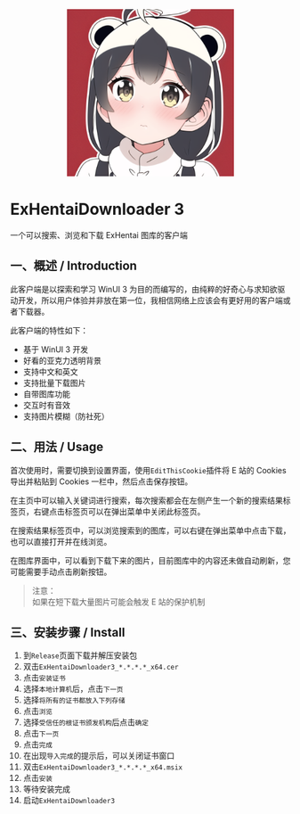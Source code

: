 <div align=center><img src=".\Images\Logo.png" style="height:300px; width:300px" /></div>

# ExHentaiDownloader 3

一个可以搜索、浏览和下载 ExHentai 图库的客户端


## 一、概述 / Introduction

此客户端是以探索和学习 WinUI 3 为目的而编写的，由纯粹的好奇心与求知欲驱动开发，所以用户体验并非放在第一位，我相信网络上应该会有更好用的客户端或者下载器。

此客户端的特性如下：

- 基于 WinUI 3 开发
- 好看的亚克力透明背景
- 支持中文和英文
- 支持批量下载图片
- 自带图库功能
- 交互时有音效
- 支持图片模糊（防社死）


## 二、用法 / Usage

首次使用时，需要切换到设置界面，使用`EditThisCookie`插件将 E 站的 Cookies 导出并粘贴到 Cookies 一栏中，然后点击保存按钮。

在主页中可以输入关键词进行搜索，每次搜索都会在左侧产生一个新的搜索结果标签页，右键点击标签页可以在弹出菜单中关闭此标签页。

在搜索结果标签页中，可以浏览搜索到的图库，可以右键在弹出菜单中点击下载，也可以直接打开并在线浏览。

在图库界面中，可以看到下载下来的图片，目前图库中的内容还未做自动刷新，您可能需要手动点击刷新按钮。

> 注意：<br>如果在短下载大量图片可能会触发 E 站的保护机制


## 三、安装步骤 / Install

1. 到`Release`页面下载并解压安装包
2. 双击`ExHentaiDownloader3_*.*.*.*_x64.cer`
3. 点击`安装证书`
4. 选择`本地计算机`后，点击`下一页`
5. 选择`将所有的证书都放入下列存储`
6. 点击`浏览`
7. 选择`受信任的根证书颁发机构`后点击`确定`
8. 点击`下一页`
9. 点击`完成`
10. 在出现`导入完成`的提示后，可以关闭证书窗口
11. 双击`ExHentaiDownloader3_*.*.*.*_x64.msix`
12. 点击`安装`
13. 等待安装完成
14. 启动`ExHentaiDownloader3`
